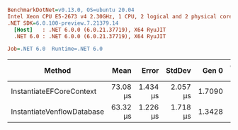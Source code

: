 ``` ini

BenchmarkDotNet=v0.13.0, OS=ubuntu 20.04
Intel Xeon CPU E5-2673 v4 2.30GHz, 1 CPU, 2 logical and 2 physical cores
.NET SDK=6.0.100-preview.7.21379.14
  [Host]   : .NET 6.0.0 (6.0.21.37719), X64 RyuJIT
  .NET 6.0 : .NET 6.0.0 (6.0.21.37719), X64 RyuJIT

Job=.NET 6.0  Runtime=.NET 6.0  

```
|                     Method |     Mean |    Error |   StdDev |  Gen 0 | Gen 1 | Gen 2 | Allocated |
|--------------------------- |---------:|---------:|---------:|-------:|------:|------:|----------:|
|   InstantiateEFCoreContext | 73.08 μs | 1.434 μs | 2.057 μs | 1.7090 |     - |     - |     46 KB |
| InstantiateVenflowDatabase | 63.32 μs | 1.226 μs | 1.718 μs | 1.3428 |     - |     - |     37 KB |
